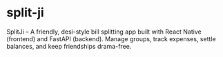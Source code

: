 # split-ji
SplitJi – A friendly, desi-style bill splitting app built with React Native (frontend) and FastAPI (backend). Manage groups, track expenses, settle balances, and keep friendships drama-free.

